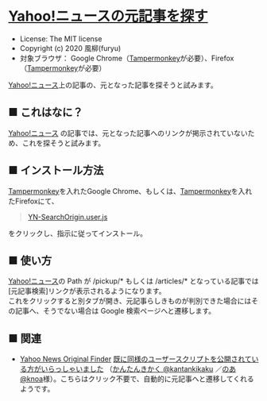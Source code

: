 [Yahoo!ニュースの元記事を探す](https://github.com/furyutei/YN-SearchOrigin)
===

- License: The MIT license  
- Copyright (c) 2020 風柳(furyu)  
- 対象ブラウザ： Google Chrome（[Tampermonkey](https://chrome.google.com/webstore/detail/tampermonkey/dhdgffkkebhmkfjojejmpbldmpobfkfo)が必要）、Firefox（[Tampermonkey](https://addons.mozilla.org/ja/firefox/addon/tampermonkey/)が必要）

[Yahoo!ニュース](https://news.yahoo.co.jp/)上の記事の、元となった記事を探そうと試みます。  


■ これはなに？
---
[Yahoo!ニュース](https://news.yahoo.co.jp/) の記事では、元となった記事へのリンクが掲示されていないため、これを探そうと試みます。  


■ インストール方法
---
[Tampermonkey](https://chrome.google.com/webstore/detail/tampermonkey/dhdgffkkebhmkfjojejmpbldmpobfkfo?hl=ja)を入れたGoogle Chrome、もしくは、[Tampermonkey](https://addons.mozilla.org/ja/firefox/addon/tampermonkey/)を入れたFirefoxにて、  

> [YN-SearchOrigin.user.js](https://github.com/furyutei/YN-SearchOrigin/raw/master/src/js/YN-SearchOrigin.user.js)  

をクリックし、指示に従ってインストール。  

■ 使い方
---
[Yahoo!ニュース](https://news.yahoo.co.jp/)の Path が /pickup/* もしくは /articles/* となっている記事では[元記事検索]リンクが表示されるようになります。  
これをクリックすると別タブが開き、元記事らしきものが判別できた場合にはその記事へ、そうでない場合は Google 検索ページへと遷移します。  

■ 関連
---
- [Yahoo News Original Finder](https://greasyfork.org/ja/scripts/403843-yahoo-news-original-finder)
  [既に同様のユーザースクリプトを公開されている方がいらっしゃいました](https://twitter.com/furyutei/status/1306761164764770304)  （[かんたんきかく @kantankikaku](https://twitter.com/kantankikaku) ／[のあ @knoa](https://twitter.com/knoa)様）。こちらはクリック不要で、自動的に元記事へと遷移してくれるようです。  
